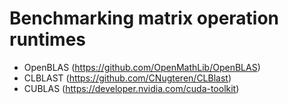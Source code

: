 # Benchmarking matrix operation runtimes

* OpenBLAS (https://github.com/OpenMathLib/OpenBLAS)
* CLBLAST (https://github.com/CNugteren/CLBlast)
* CUBLAS (https://developer.nvidia.com/cuda-toolkit)


